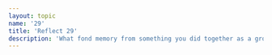 ```yaml
---
layout: topic
name: '29'
title: 'Reflect 29'
description: 'What fond memory from something you did together as a group would you like to recreate? (Have a go at it)'
---
```

